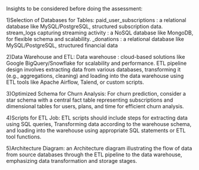 Insights to be considered before doing the assessment:

1)Selection of Databases for Tables:
paid_user_subscriptions : a relational database like MySQL/PostgreSQL, structured subscription data.
stream_logs capturing streaming activity : a NoSQL database like MongoDB, for flexible schema and scalability.
_donations : a relational database like MySQL/PostgreSQL, structured financial data

2)Data Warehouse and ETL:
Data warehouse : cloud-based solutions like Google BigQuery/Snowflake for scalability and performance.
ETL pipeline design involves extracting data from various databases, transforming it (e.g., aggregations, cleaning) and loading into the data warehouse using ETL tools like Apache Airflow, Talend, or custom scripts.

3)Optimized Schema for Churn Analysis:
For churn prediction, consider a star schema with a central fact table representing subscriptions and dimensional tables for users, plans, and time for efficient churn analysis.

4)Scripts for ETL Job:
ETL scripts should include steps for extracting data using SQL queries, Transforming data according to the warehouse schema, and loading into the warehouse using appropriate SQL statements or ETL tool functions.

5)Architecture Diagram:
an Architecture diagram illustrating the flow of data from source databases through the ETL pipeline to the data warehouse, emphasizing data transformation and storage stages.
